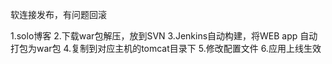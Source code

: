 软连接发布，有问题回滚

1.solo博客
2.下载war包解压，放到SVN
3.Jenkins自动构建，将WEB app 自动打包为war包
4.复制到对应主机的tomcat目录下
5.修改配置文件
6.应用上线生效
